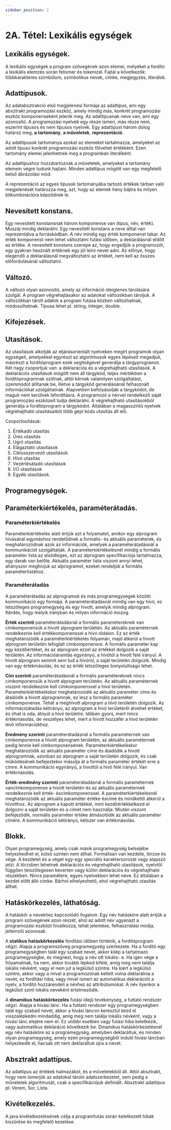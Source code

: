 ```yaml
---
sidebar_position: 2
---
```


# 2A. Tétel: Lexikális egységek

## Lexikális egységek.

A lexikális egységek a program szövegének azon elemei, melyeket a fordító a lexikális elemzés során felismer és tokenizál. Fajtái a következők: többkarakteres szimbólum, szimbolikus nevek, címke, megjegyzés, literálok.

## Adattípusok.

Az adatabsztrakció első megjelenési formája az adattípus, ami egy absztrakt programozási eszköz, amely mindig más, konkrét programozási eszköz komponenseként jelenik meg. Az adattípusnak neve van, ami egy azonosító. A programozási nyelvek egy része ismeri, más része nem, eszerint típusos és nem típusos nyelvek. Egy adattípust három dolog határoz meg, **a tartomány**, **a műveletek**, **reprezentáció**.

Az adattípusok tartománya azokat az elemeket tartalmazza, amelyeket az adott típusú konkrét programozási eszköz fölvehet értékként. Ezen tartomány elemei jelenhetnek meg a programban literálként.

Az adattípushoz hozzátartoznak a műveletek, amelyeket a tartomány elemein végre tudunk hajtani. Minden adattípus mögött van egy megfelelő belső ábrázolási mód.

A reprezentáció az egyes típusok tartományába tartozó értékek tárban való megjelenését határozza meg, azt, hogy az elemek hány bájtra és milyen bitkombinációra képződnek le.

## Nevesített konstans.

Egy nevesített konstansnak három komponense van (típus, név, érték). Muszáj mindig deklarálni. Egy nevesített konstans a neve álltal van reprezentálva a forráskódban. A név mindig egy érték komponenst takar. Az érték komponenst nem lehet változtatni futási időben, a deklarálásnál eldőlt az értéke. A nevesített konstans szerepe az, hogy engedjük a programozót, egy gyakran használt értéknek egy jól leíró nevet adni. Az előnye, hogy elegendő a deklarálásnál megváltoztatni az értékét, nem kell az összes előfordulásánál változtatni.

## Változó.

A változó olyan azonosító, amely az információ ideiglenes tárolására szolgál. A program végrehajtásakor az adatokat változókban tároljuk. A változókban tárolt adatok a program futása közben változhatnak, módosulhatnak. Típusa lehet pl. string, integer, double.

## Kifejezések.

## Utasítások.

Az utasítások alkotják az eljárásorientált nyelveken megírt programok olyan egységeit, amelyekkel egyrészt az algoritmusok egyes lépéseit megadjuk, másrészt a fordítóprogram ezek segítségével generálja a tárgyprogramot. Két nagy csoportjuk van: a deklarációs és a végrehajtható utasítások. A deklarációs utasítások mögött nem áll tárgykód, teljes mértékben a fordítóprogramnak szólnak, attól kérnek valamilyen szolgáltatást, üzemmódot állítanak be, illetve a tárgykód generálásánál felhasznált információkat szolgáltatnak. Alapvetően befolyásolják a tárgykódot, de maguk nem kerülnek lefordításra. A programozó a névvel rendelkező saját programozási eszközeit tudja deklarálni. A végrehajtható utasításokból generálja a fordítóprogram a tárgykódot. Általában a magasszintű nyelvek végrehajtható utasításaiból több gépi kódú utasítás áll elő.

Csoportosításuk:

1. Értékadó utasítás
2. Üres utasítás
3. Ugró utasítás
4. Elágaztató utasítások
5. Ciklusszervező utasítások
6. Hívó utasítás
7. Vezérlésátadó utasítások
8. I/O utasítások
9. Egyéb utasítások.

## Programegységek.

## Paraméterkiértékelés, paraméterátadás.

### Paraméterkiértékelés

Paraméterkiértékelés alatt értjük azt a folyamatot, amikor egy alprogram hívásánál egymáshoz rendelődnek a formális- és aktuális paraméterek, és meghatározódnak azok az információk, amelyek a paraméterátadásnál a kommunikációt szolgáltatják. A paraméterkiértékelésnél mindig a formális paraméter lista az elsődleges, ezt az alprogram specifikációja tartalmazza, egy darab van belőle. Aktuális paraméter lista viszont annyi lehet, ahányszor meghívjuk az alprogramot, ezeket rendeljük a formális paraméterlistához.

### Paraméterátadás

A paraméterátadás az alprogramok és más programegységek közötti kommunikáció egy formája. A paraméterátadásnál mindig van egy hívó, ez tetszőleges programegység és egy hívott, amelyik mindig alprogram. Kérdés, hogy melyik irányban és milyen információ mozog.

**Érték szerinti** paraméterátadásnál a formális paramétereknek van címkomponensük a hívott alprogram területén. Az aktuális paraméternek rendelkeznie kell értékkomponenssel a hívó oldalon. Ez az érték meghatározódik a paraméterkiértékelés folyamán, majd átkerül a hívott alprogram területén lefoglalt címkomponensre. A formális paraméter kap egy kezdőértéket, és az alprogram ezzel az értékkel dolgozik a saját területén. Az információáramlás egyirányú, a hívótól a hívott felé irányul. A hívott alprogram semmit sem tud a hívóról, a saját területén dolgozik. Mindig van egy értékmásolás, és ez az érték tetszőleges bonyolultságú lehet.

**Cím szerinti** paraméterátadásnál a formális paramétereknek nincs címkomponensük a hívott alprogram területén. Az aktuális paraméternek viszont rendelkeznie kell címkomponenssel a hívó területén. Paraméterkiértékeléskor meghatározódik az aktuális paraméter címe és átadódik a hívott alprogramnak, ez lesz a formális paraméter címkomponense. Tehát a meghívott alprogram a hívó területén dolgozik. Az információátadás kétirányú, az alprogram a hívó területéről átvehet értéket, és írhat is oda, átnyúl a hívó területre. Időben gyors, mert nincs értékmásolás, de veszélyes lehet, mert a hívott hozzáfér a hívó területén lévő információkhoz.

**Eredmény szerinti** paraméterátadásnál a formális paraméternek van címkomponense a hívott alprogram területén, az aktuális paraméternek pedig lennie kell címkomponensének. Paraméterkiértékeléskor meghatározódik az aktuális paraméter címe és átadódik a hívott alprogramnak, azonban az alprogram a saját területén dolgozik, és csak működésének befejeztekor másolja át a formális paraméter értékét erre a címre. A kommunikáció egyirányú, a hívottól a hívó felé irányul. Van értékmásolás.

**Érték-eredmény szerinti** paraméterátadásnál a formális paraméternek vancímkomponense a hívott területén és az aktuális paraméternek rendelkeznie kell érték- éscímkomponenssel. A paraméterkiértékelésnél meghatározódik az aktuális paraméter értéke éscíme és mindkettő átkerül a hívotthoz. Az alprogram a kapott értékkel, mint kezdőértékkelkezd el dolgozni a saját területén és a címet nem használja. Miután viszont befejeződik, normális paraméter értéke átmásolódik az aktuális paraméter címére. A kommunikáció kétirányú, kétszer van értékmásolás.

## Blokk.

Olyan programegység, amely csak másik programegység belsejébe helyezkedhet el, külső szinten nem állhat. Formálisan van kezdete, törzse és vége. A kezdetet és a véget egy-egy speciális karaktersorozat vagy alapszó jelzi. A törzsben lehetnek deklarációs és végrehajtható utasítások, nyelvtől függően tetszőlegesen keverten vagy külön deklarációs és végrehajtható részekben. Nincs paramétere, egyes nyelvekben lehet neve. Ez általában a kezdet előtt álló címke. Bárhol elhelyezhető, ahol végrehajtható utasítás állhat.

## Hatáskörkezelés, láthatóság.

A hatáskör a nevekhez kapcsolódó fogalom. Egy név hatásköre alatt értjük a program szövegének azon részét, ahol az adott név ugyanazt a programozási eszközt hivatkozza, tehát jelentése, felhasználási módja, jellemzői azonosak.

A **statikus hatáskörkezelés** fordítási időben történik, a fordítóprogram végzi. Alapja a programszöveg programegység szerkezete. Ha a fordító egy programegységben talál egy szabad nevet, akkor kilép a tartalmazó programegységbe, és megnézi, hogy a név ott lokális- e. Ha igen vége a folyamatnak, ha nem, akkor tovább lépked kifelé, amíg meg nem találja lokális névként, vagy el nem jut a legkülső szintre. Ha kiért a legkülső szintre, akkor vagy a mivel a programozónak kellett volna deklarálnia a nevet, ez fordítási hiba, vagy mivel ismeri az automatikus deklarációt a nyelv, a fordító hozzárendeli a névhez az attribútumokat. A név ilyenkor a legkülső szint lokális neveként értelmeződik.

A **dinamikus hatáskörkezelés** futási idejű tevékenység, a futtató rendszer végzi. Alapja a hívási lánc. Ha a futtató rendszer egy programegységben talál egy szabad nevet, akkor a hívási láncon keresztül kezd el visszalépkedni mindaddig, amíg meg nem találja lokális névként, vagy a hívási lánc elejére nem ér. Ez utóbbi esetben vagy futási hiba keletkezik, vagy automatikus deklaráció következik be. Dinamikus hatáskörkezelésnél egy név hatásköre az a programegység, amelyben deklaráltuk, és minden olyan programegység, amely ezen programegységből induló hívási láncban helyezkedik el, hacsak ott nem deklaráltuk újra a nevet.

## Absztrakt adattípus.

Az adattipus az értékek halmazából, és a műveletekből áll. Attól absztrakt, hogy nem ismerjük az adatokat tároló adatszerkezetet, sem pedig a műveletek algoritmusát, csak a specifikációjuk definiált. Absztrakt adattipus pl: Verem, Sor, Lista.

## Kivételkezelés.

A java kivételkezelésének célja a programfutás során keletkezett hibák kiszűrése és megfelelő kezelése.
